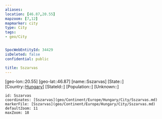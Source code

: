 ```yaml
---
aliases: 
location: [46.87,20.55]
mapzoom: [7,12] 
mapmarker: city 
type: City
tags:
- geo/City


SpocWebEntityId: 34429
isDeleted: false
confidential: public

title: Sszarvas
---
```

[geo-lon::20.55]
[geo-lat::46.87]
[name::Sszarvas]
[State::]
[Country::[Hungary](geo/Continent/Europe/Hungary.md)]
[StateId::]
[Population::]
[Unknown::]


```leaflet
id: Sszarvas
coordinates: [Sszarvas](geo/Continent/Europe/Hungary/City/Sszarvas.md)
markerFile: [Sszarvas](geo/Continent/Europe/Hungary/City/Sszarvas.md)
defaultZoom: 11 
maxZoom: 18
```


